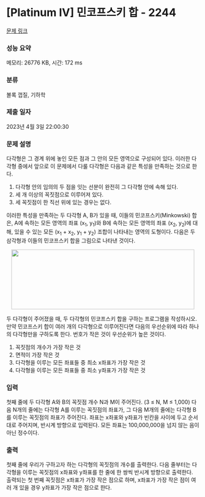 # [Platinum IV] 민코프스키 합 - 2244 

[문제 링크](https://www.acmicpc.net/problem/2244) 

### 성능 요약

메모리: 26776 KB, 시간: 172 ms

### 분류

볼록 껍질, 기하학

### 제출 일자

2023년 4월 3일 22:00:30

### 문제 설명

<p>다각형은 그 경계 위에 놓인 모든 점과 그 안의 모든 영역으로 구성되어 있다. 이러한 다각형 중에서 앞으로 이 문제에서 다룰 다각형은 다음과 같은 특성을 만족하는 것으로 한다.</p>

<ol>
	<li>다각형 안의 임의의 두 점을 잇는 선분이 완전히 그 다각형 안에 속해 있다.</li>
	<li>세 개 이상의 꼭짓점으로 이루어져 있다.</li>
	<li>세 꼭짓점이 한 직선 위에 있는 경우는 없다.</li>
</ol>

<p>이러한 특성을 만족하는 두 다각형 A, B가 있을 때, 이들의 민코프스키(Minkowski) 합은, A에 속하는 모든 영역의 좌표 (x<sub>1</sub>, y<sub>1</sub>)와 B에 속하는 모든 영역의 좌표 (x<sub>2</sub>, y<sub>2</sub>)에 대해, 있을 수 있는 모든 (x<sub>1</sub> + x<sub>2</sub>, y<sub>1</sub> + y<sub>2</sub>) 조합이 나타내는 영역의 도형이다. 다음은 두 삼각형과 이들의 민코프스키 합을 그림으로 나타낸 것이다.</p>

<p style="text-align: center;"><img alt="" src="" style="height:156px; width:478px"></p>

<p>두 다각형이 주어졌을 때, 두 다각형의 민코프스키 합을 구하는 프로그램을 작성하시오. 만약 민코프스키 합이 여러 개의 다각형으로 이루어진다면 다음의 우선순위에 따라 하나의 다각형만을 구하도록 한다. 번호가 작은 것이 우선순위가 높은 것이다.</p>

<ol>
	<li>꼭짓점의 개수가 가장 작은 것</li>
	<li>면적이 가장 작은 것</li>
	<li>다각형을 이루는 모든 좌표들 중 최소 x좌표가 가장 작은 것</li>
	<li>다각형을 이루는 모든 좌표들 중 최소 y좌표가 가장 작은 것</li>
</ol>

### 입력 

 <p>첫째 줄에 두 다각형 A와 B의 꼭짓점 개수 N과 M이 주어진다. (3 ≤ N, M ≤ 1,000) 다음 N개의 줄에는 다각형 A를 이루는 꼭짓점의 좌표가, 그 다음 M개의 줄에는 다각형 B를 이루는 꼭짓점의 좌표가 주어진다. 좌표는 x좌표와 y좌표가 빈칸을 사이에 두고 순서대로 주어지며, 반시계 방향으로 입력된다. 모든 좌표는 100,000,000을 넘지 않는 음이 아닌 정수이다.</p>

### 출력 

 <p>첫째 줄에 우리가 구하고자 하는 다각형의 꼭짓점의 개수를 출력한다. 다음 줄부터는 다각형을 이루는 꼭짓점의 x좌표와 y좌표를 한 줄에 한 쌍씩 반시계 방향으로 출력한다. 출력되는 첫 번째 꼭짓점은 x좌표가 가장 작은 점으로 하며, x좌표가 가장 작은 점이 여러 개 있을 경우 y좌표가 가장 작은 점으로 한다.</p>

